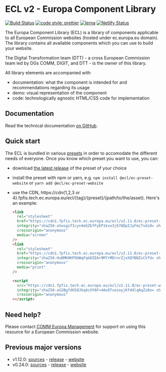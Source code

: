 # ECL v2 - Europa Component Library

[![Build Status](https://drone.fpfis.eu/api/badges/ec-europa/europa-component-library/status.svg)](https://drone.fpfis.eu/ec-europa/europa-component-library)
[![code style: prettier](https://img.shields.io/badge/code_style-prettier-ff69b4.svg?style=flat-square)](https://github.com/prettier/prettier)
[![lerna](https://img.shields.io/badge/maintained%20with-lerna-cc00ff.svg)](https://lernajs.io/)
[![Netlify Status](https://api.netlify.com/api/v1/badges/adff9a95-45f4-411e-a148-fef1211ac9ed/deploy-status)](https://app.netlify.com/sites/europa-component-library/deploys)

The Europa Component Library (ECL) is a library of components applicable to all European Commission websites (hosted under ec.europa.eu domain). The library contains all available components which you can use to build your website.

The Digital Transformation team (DTT) - a cross European Commission team led by DGs COMM, DIGIT, and DTT - is the owner of this library.

All library elements are accompanied with

- documentation: what the component is intended for and recommendations regarding its usage
- demo: visual representation of the component
- code: technologically agnostic HTML/CSS code for implementation

## Documentation

Read the technical documentation [on GitHub](docs/README.md).

## Quick start

The ECL is bundled in various [presets](docs/06-presets.md) in order to accomodate the different needs of everyone. Once you know which preset you want to use, you can:

- download [the latest release](https://github.com/ec-europa/europa-component-library/releases/latest) of the preset of your choice
- install the preset with npm or yarn, e.g. `npm install @ecl/ec-preset-website` or `yarn add @ecl/ec-preset-website`
- use the CDN, https://cdn{1,2,3 or 4}.fpfis.tech.ec.europa.eu/ecl/{tag}/{preset}/{path/to/the/asset}. Here's an example:

  ```html
  <link
    rel="stylesheet"
    href="https://cdn1.fpfis.tech.ec.europa.eu/ecl/v2.11.0/ec-preset-website/styles/ecl-ec-preset-website.css"
    integrity="sha256-atwsgzfIcyn4eGZbfFyEP1kvu3j67ADpIJyFmiTsdi0= sha384-ehSSvAb7R88CNLkWqvTgYesW5N9hHcQ6YQQSgYCuqIutnio+UGfSNGA4HBKlmlIS sha512-/zy7Z3exQbOy0J2fBxuUoKdER8Ovx7BC6u12N8+oHcqW7DliLyWOr+B9rW8dW3As4XaE+CJre+WjEqy+ZAmm4w=="
    crossorigin="anonymous"
    media="screen"
  />
  <link
    rel="stylesheet"
    href="https://cdn1.fpfis.tech.ec.europa.eu/ecl/v2.11.0/ec-preset-website/styles/ecl-ec-preset-website-print.css"
    integrity="sha256-HuBMK0KPOUWqFqb8IEA+9M7rMDrnrZjxXQYBBZsCVfU= sha384-FM2+s84wZ3pHM2aedY5t3uo8xuxOYwHJ9BUFndrRwJCl0EmHtEzicIulTwgfFWAX sha512-R71DFyLC4Zew5Ht546vw/3tuO4m84osTGlMdgFKAWwrvDRQdQs2eETrhyyNDlw0EegG+Z4g1ypNyX3YphDX4Zg=="
    crossorigin="anonymous"
    media="print"
  />
  ```

  ```html
  <script
    src="https://cdn1.fpfis.tech.ec.europa.eu/ecl/v2.11.0/ec-preset-website/scripts/ecl-ec-preset-website.js"
    integrity="sha256-aS2BgfdUSOJkq4cXY6F+4Az6TcezoyjKfd4lqAqZz8o= sha384-pIAT1lpGelGP/3txKW6QfLmrZlf7vGliP5S7uXNRN8PJbBmpHe8hIVx1KA+Pxcir sha512-gL+ZVpeWmTGgVZOXhjHfo0Ld+jIfAz0PcKo2rcIWxHRf8lbti7HKvcA36faj9QCHsIXqHiNsvwro9HFf088DYQ=="
    crossorigin="anonymous"
  ></script>
  ```

## Need help?

Please contact [COMM Europa Management](mailto:Europamanagement@ec.europa.eu) for support on using this resource for a European Commission website.

## Previous major versions

- v1.12.0: [sources](https://github.com/ec-europa/europa-component-library/tree/v1) - [release](https://github.com/ec-europa/europa-component-library/releases/tag/v1.12.0) - [website](https://v1--europa-component-library.netlify.com/)
- v0.24.0: [sources](https://github.com/ec-europa/europa-component-library/tree/v0) - [release](https://github.com/ec-europa/europa-component-library/releases/tag/v0.24.0) - [website](https://v0--europa-component-library.netlify.com/)
